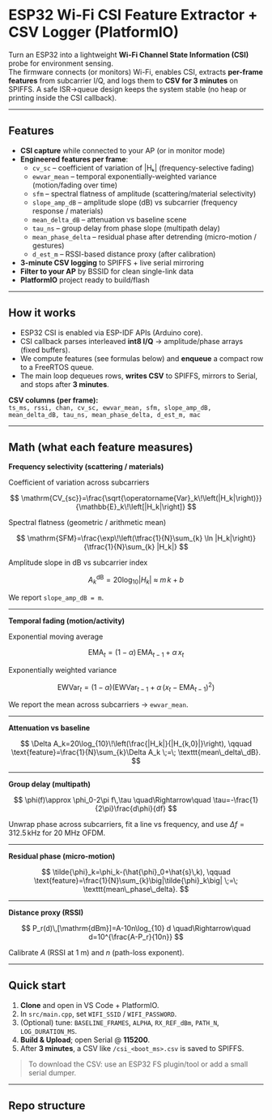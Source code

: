 # ESP32 Wi-Fi CSI Feature Extractor + CSV Logger (PlatformIO)

Turn an ESP32 into a lightweight **Wi-Fi Channel State Information (CSI)** probe for environment sensing.  
The firmware connects (or monitors) Wi-Fi, enables CSI, extracts **per-frame features** from subcarrier I/Q, and logs them to **CSV for 3 minutes** on SPIFFS. A safe ISR→queue design keeps the system stable (no heap or printing inside the CSI callback).

---

## Features

- **CSI capture** while connected to your AP (or in monitor mode)
- **Engineered features per frame**:
  - `cv_sc` – coefficient of variation of |Hₖ| (frequency-selective fading)
  - `ewvar_mean` – temporal exponentially-weighted variance (motion/fading over time)
  - `sfm` – spectral flatness of amplitude (scattering/material selectivity)
  - `slope_amp_dB` – amplitude slope (dB) vs subcarrier (frequency response / materials)
  - `mean_delta_dB` – attenuation vs baseline scene
  - `tau_ns` – group delay from phase slope (multipath delay)
  - `mean_phase_delta` – residual phase after detrending (micro-motion / gestures)
  - `d_est_m` – RSSI-based distance proxy (after calibration)
- **3-minute CSV logging** to SPIFFS + live serial mirroring
- **Filter to your AP** by BSSID for clean single-link data
- **PlatformIO** project ready to build/flash

---

## How it works

- ESP32 CSI is enabled via ESP-IDF APIs (Arduino core).
- CSI callback parses interleaved **int8 I/Q** → amplitude/phase arrays (fixed buffers).
- We compute features (see formulas below) and **enqueue** a compact row to a FreeRTOS queue.
- The main loop dequeues rows, **writes CSV** to SPIFFS, mirrors to Serial, and stops after **3 minutes**.

**CSV columns (per frame):**  
`ts_ms, rssi, chan, cv_sc, ewvar_mean, sfm, slope_amp_dB, mean_delta_dB, tau_ns, mean_phase_delta, d_est_m, mac`

---

## Math (what each feature measures)

**Frequency selectivity (scattering / materials)**

Coefficient of variation across subcarriers

$$
\mathrm{CV_{sc}}=\frac{\sqrt{\operatorname{Var}_k\!\left(|H_k|\right)}}{\mathbb{E}_k\!\left[|H_k|\right]}
$$

Spectral flatness (geometric / arithmetic mean)

$$
\mathrm{SFM}=\frac{\exp\!\left(\tfrac{1}{N}\sum_{k} \ln |H_k|\right)}{\tfrac{1}{N}\sum_{k} |H_k|}
$$

Amplitude slope in dB vs subcarrier index

$$
A_k^{\mathrm{dB}}=20\log_{10}|H_k|\;\approx\; m\,k + b
$$

We report `slope_amp_dB = m`.

---

**Temporal fading (motion/activity)**

Exponential moving average

$$
\mathrm{EMA}_t=(1-\alpha)\,\mathrm{EMA}_{t-1}+\alpha\,x_t
$$

Exponentially weighted variance

$$
\mathrm{EWVar}_t=(1-\alpha)\Big(\mathrm{EWVar}_{t-1}+\alpha\,(x_t-\mathrm{EMA}_{t-1})^2\Big)
$$

We report the mean across subcarriers → `ewvar_mean`.

---

**Attenuation vs baseline**

$$
\Delta A_k=20\log_{10}\!\left(\frac{|H_k|}{|H_{k,0}|}\right),
\qquad
\text{feature}=\frac{1}{N}\sum_{k}\Delta A_k \;=\; \texttt{mean\_delta\_dB}.
$$

---

**Group delay (multipath)**

$$
\phi(f)\approx \phi_0-2\pi f\,\tau
\quad\Rightarrow\quad
\tau=-\frac{1}{2\pi}\frac{d\phi}{df}
$$

Unwrap phase across subcarriers, fit a line vs frequency, and use $\Delta f=312.5\,\text{kHz}$ for 20 MHz OFDM.

---

**Residual phase (micro-motion)**

$$
\tilde{\phi}_k=\phi_k-(\hat{\phi}_0+\hat{s}\,k),
\qquad
\text{feature}=\frac{1}{N}\sum_{k}\big|\tilde{\phi}_k\big|
\;=\; \texttt{mean\_phase\_delta}.
$$

---

**Distance proxy (RSSI)**

$$
P_r(d)\,[\mathrm{dBm}]=A-10n\log_{10} d
\quad\Rightarrow\quad
d=10^{\frac{A-P_r}{10n}}
$$

Calibrate $A$ (RSSI at 1 m) and $n$ (path-loss exponent).


---

## Quick start

1. **Clone** and open in VS Code + PlatformIO.  
2. In `src/main.cpp`, set `WIFI_SSID` / `WIFI_PASSWORD`.  
3. (Optional) tune: `BASELINE_FRAMES`, `ALPHA`, `RX_REF_dBm`, `PATH_N`, `LOG_DURATION_MS`.  
4. **Build & Upload**; open Serial @ **115200**.  
5. After **3 minutes**, a CSV like `/csi_<boot_ms>.csv` is saved to SPIFFS.

> To download the CSV: use an ESP32 FS plugin/tool or add a small serial dumper.

---

## Repo structure



